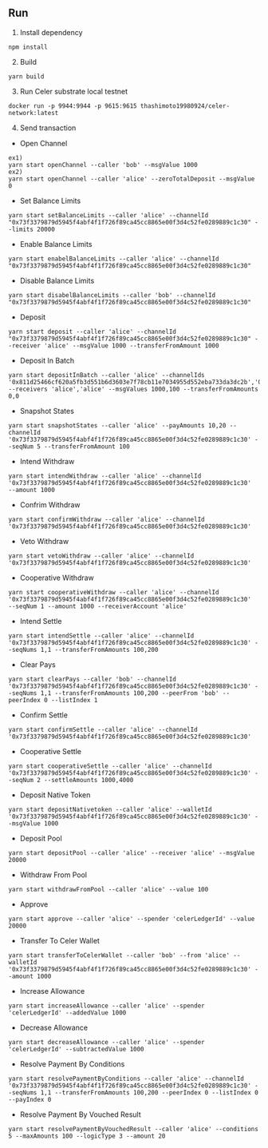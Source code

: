 ## Run
1. Install dependency
```
npm install
```
2. Build
```
yarn build
```
3. Run Celer substrate local testnet
```
docker run -p 9944:9944 -p 9615:9615 thashimoto19980924/celer-network:latest
```
4. Send transaction
- Open Channel
```
ex1)
yarn start openChannel --caller 'bob' --msgValue 1000
ex2)
yarn start openChannel --caller 'alice' --zeroTotalDeposit --msgValue 0
```
- Set Balance Limits
```
yarn start setBalanceLimits --caller 'alice' --channelId "0x73f3379879d5945f4abf4f1f726f89ca45cc8865e00f3d4c52fe0289889c1c30" --limits 20000
```

- Enable Balance Limits
```
yarn start enabelBalanceLimits --caller 'alice' --channelId "0x73f3379879d5945f4abf4f1f726f89ca45cc8865e00f3d4c52fe0289889c1c30"
```

- Disable Balance Limits
```
yarn start disabelBalanceLimits --caller 'bob' --channelId "0x73f3379879d5945f4abf4f1f726f89ca45cc8865e00f3d4c52fe0289889c1c30"
```

- Deposit
```
yarn start deposit --caller 'alice' --channelId "0x73f3379879d5945f4abf4f1f726f89ca45cc8865e00f3d4c52fe0289889c1c30" --receiver 'alice' --msgValue 1000 --transferFromAmount 1000
```

- Deposit In Batch
```
yarn start depositInBatch --caller 'alice' --channelIds '0x811d25466cf620a5fb3d551b6d3603e7f78cb11e7034955d552eba733da3dc2b','0x0b2a00bb808e7deb38ceccf7493fd34708c4fd5d2ae8d6396e657d9fd7e76e82' --receivers 'alice','alice' --msgValues 1000,100 --transferFromAmounts 0,0
```

- Snapshot States
```
yarn start snapshotStates --caller 'alice' --payAmounts 10,20 --channelId '0x73f3379879d5945f4abf4f1f726f89ca45cc8865e00f3d4c52fe0289889c1c30' --seqNum 5 --transferFromAmount 100 
```

- Intend Withdraw
```
yarn start intendWithdraw --caller 'alice' --channelId '0x73f3379879d5945f4abf4f1f726f89ca45cc8865e00f3d4c52fe0289889c1c30'  --amount 1000
```

- Confrim Withdraw
```
yarn start confirmWithdraw --caller 'alice' --channelId '0x73f3379879d5945f4abf4f1f726f89ca45cc8865e00f3d4c52fe0289889c1c30'
```

- Veto Withdraw
```
yarn start vetoWithdraw --caller 'alice' --channelId '0x73f3379879d5945f4abf4f1f726f89ca45cc8865e00f3d4c52fe0289889c1c30'
```
- Cooperative Withdraw
```
yarn start cooperativeWithdraw --caller 'alice' --channelId '0x73f3379879d5945f4abf4f1f726f89ca45cc8865e00f3d4c52fe0289889c1c30'  --seqNum 1 --amount 1000 --receiverAccount 'alice'
```

- Intend Settle
```
yarn start intendSettle --caller 'alice' --channelId '0x73f3379879d5945f4abf4f1f726f89ca45cc8865e00f3d4c52fe0289889c1c30' --seqNums 1,1 --transferFromAmounts 100,200
```

- Clear Pays
```
yarn start clearPays --caller 'bob' --channelId '0x73f3379879d5945f4abf4f1f726f89ca45cc8865e00f3d4c52fe0289889c1c30' --seqNums 1,1 --transferFromAmounts 100,200 --peerFrom 'bob' --peerIndex 0 --listIndex 1
```

- Confirm Settle
```
yarn start confirmSettle --caller 'alice' --channelId '0x73f3379879d5945f4abf4f1f726f89ca45cc8865e00f3d4c52fe0289889c1c30'
```

- Cooperative Settle
```
yarn start cooperativeSettle --caller 'alice' --channelId '0x73f3379879d5945f4abf4f1f726f89ca45cc8865e00f3d4c52fe0289889c1c30' --seqNum 2 --settleAmounts 1000,4000
```

- Deposit Native Token
```
yarn start depositNativetoken --caller 'alice' --walletId '0x73f3379879d5945f4abf4f1f726f89ca45cc8865e00f3d4c52fe0289889c1c30' --msgValue 1000
```

- Deposit Pool
```
yarn start depositPool --caller 'alice' --receiver 'alice' --msgValue 20000
```

- Withdraw From Pool
```
yarn start withdrawFromPool --caller 'alice' --value 100
```

- Approve
```
yarn start approve --caller 'alice' --spender 'celerLedgerId' --value 20000
```

- Transfer To Celer Wallet
```
yarn start transferToCelerWallet --caller 'bob' --from 'alice' --walletId '0x73f3379879d5945f4abf4f1f726f89ca45cc8865e00f3d4c52fe0289889c1c30' --amount 1000
```

- Increase Allowance
```
yarn start increaseAllowance --caller 'alice' --spender 'celerLedgerId' --addedValue 1000
```

- Decrease Allowance
```
yarn start decreaseAllowance --caller 'alice' --spender 'celerLedgerId' --subtractedValue 1000
```

- Resolve Payment By Conditions
```
yarn start resolvePaymentByConditions --caller 'alice' --channelId '0x73f3379879d5945f4abf4f1f726f89ca45cc8865e00f3d4c52fe0289889c1c30' --seqNums 1,1 --transferFromAmounts 100,200 --peerIndex 0 --listIndex 0 --payIndex 0
```

- Resolve Payment By Vouched Result
```
yarn start resolvePaymentByVouchedResult --caller 'alice' --conditions 5 --maxAmounts 100 --logicType 3 --amount 20
```


